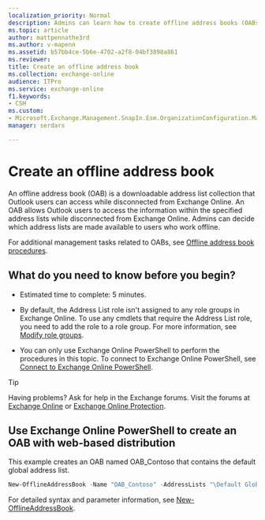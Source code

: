 ```yaml
---
localization_priority: Normal
description: Admins can learn how to create offline address books (OABs) in Exchange Online.
ms.topic: article
author: mattpennathe3rd
ms.author: v-mapenn
ms.assetid: b57bb4ce-5b6e-4702-a2f8-04bf3898a861
ms.reviewer: 
title: Create an offline address book
ms.collection: exchange-online
audience: ITPro
ms.service: exchange-online
f1.keywords:
- CSH
ms.custom:
- Microsoft.Exchange.Management.SnapIn.Esm.OrganizationConfiguration.Mailbox.NewOabWizardForm.OabIntroductionWizardPage
manager: serdars

---
```


# Create an offline address book

An offline address book (OAB) is a downloadable address list collection that Outlook users can access while disconnected from Exchange Online. An OAB allows Outlook users to access the information within the specified address lists while disconnected from Exchange Online. Admins can decide which address lists are made available to users who work offline.

For additional management tasks related to OABs, see [Offline address book procedures](offline-address-book-procedures.md).

## What do you need to know before you begin?

- Estimated time to complete: 5 minutes.

- By default, the Address List role isn't assigned to any role groups in Exchange Online. To use any cmdlets that require the Address List role, you need to add the role to a role group. For more information, see [Modify role groups](../../permissions-exo/role-groups.md#modify-role-groups).

- You can only use Exchange Online PowerShell to perform the procedures in this topic. To connect to Exchange Online PowerShell, see [Connect to Exchange Online PowerShell](https://docs.microsoft.com/powershell/exchange/exchange-online/connect-to-exchange-online-powershell/connect-to-exchange-online-powershell).

> [!TIP]
> Having problems? Ask for help in the Exchange forums. Visit the forums at [Exchange Online](https://go.microsoft.com/fwlink/p/?linkId=267542) or [Exchange Online Protection](https://go.microsoft.com/fwlink/p/?linkId=285351).

## Use Exchange Online PowerShell to create an OAB with web-based distribution

This example creates an OAB named OAB_Contoso that contains the default global address list.

```PowerShell
New-OfflineAddressBook -Name "OAB_Contoso" -AddressLists "\Default Global Address List"
```

For detailed syntax and parameter information, see [New-OfflineAddressBook](https://docs.microsoft.com/powershell/module/exchange/email-addresses-and-address-books/new-offlineaddressbook).
